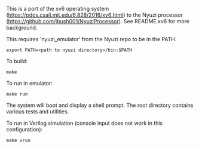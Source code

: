 This is a port of the xv6 operating system (https://pdos.csail.mit.edu/6.828/2016/xv6.html)
to the Nyuzi processor (https://github.com/jbush001/NyuziProcessor). See README.xv6 for more
background.

This requires 'nyuzi_emulator' from the Nyuzi repo to be in the PATH.

    export PATH=<path to nyuzi directory>/bin:$PATH

To build:

    make

To run in emulator:

    make run

The system will boot and display a shell prompt. The root directory
contains various tests and utilities.

To run in Verilog simulation (console input does not work in this configuration):

    make vrun

